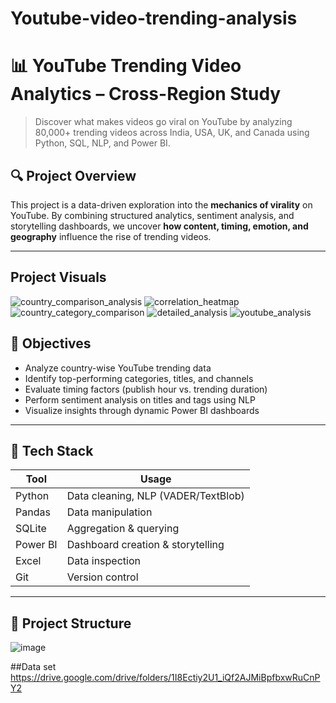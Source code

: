 # Youtube-video-trending-analysis

# 📊 YouTube Trending Video Analytics – Cross-Region Study

> Discover what makes videos go viral on YouTube by analyzing 80,000+ trending videos across India, USA, UK, and Canada using Python, SQL, NLP, and Power BI.


## 🔍 Project Overview

This project is a data-driven exploration into the **mechanics of virality** on YouTube. By combining structured analytics, sentiment analysis, and storytelling dashboards, we uncover **how content, timing, emotion, and geography** influence the rise of trending videos.

---

## Project Visuals

![country_comparison_analysis](https://github.com/user-attachments/assets/fa6550d8-2da8-460f-90f1-1705768e58c7)
![correlation_heatmap](https://github.com/user-attachments/assets/bbc3af15-2c6a-4774-87b9-e54884db8b50)
![country_category_comparison](https://github.com/user-attachments/assets/57e22a61-f65b-4807-af62-7f18f5da1393)
![detailed_analysis](https://github.com/user-attachments/assets/a9725a50-65d7-4c7c-bbc9-c43f8cefafc6)
![youtube_analysis](https://github.com/user-attachments/assets/603dc57c-0367-471b-808b-76b0e916b1ad)


## 🎯 Objectives

- Analyze country-wise YouTube trending data
- Identify top-performing categories, titles, and channels
- Evaluate timing factors (publish hour vs. trending duration)
- Perform sentiment analysis on titles and tags using NLP
- Visualize insights through dynamic Power BI dashboards

---

## 🧰 Tech Stack

| Tool       | Usage                          |
|------------|---------------------------------|
| Python     | Data cleaning, NLP (VADER/TextBlob) |
| Pandas     | Data manipulation              |
| SQLite     | Aggregation & querying         |
| Power BI   | Dashboard creation & storytelling |
| Excel      | Data inspection                |
| Git        | Version control                |

---

## 📁 Project Structure
![image](https://github.com/user-attachments/assets/3e27b99e-6e4a-4c36-a613-b5e51f0e27d7)

##Data set
https://drive.google.com/drive/folders/1I8Ectiy2U1_iQf2AJMiBpfbxwRuCnPY2

